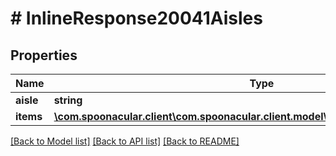 # # InlineResponse20041Aisles

## Properties

Name | Type | Description | Notes
------------ | ------------- | ------------- | -------------
**aisle** | **string** |  | 
**items** | [**\com.spoonacular.client\com.spoonacular.client.model\InlineResponse20041Items[]**](InlineResponse20041Items.md) |  | [optional] 

[[Back to Model list]](../../README.md#documentation-for-models) [[Back to API list]](../../README.md#documentation-for-api-endpoints) [[Back to README]](../../README.md)


